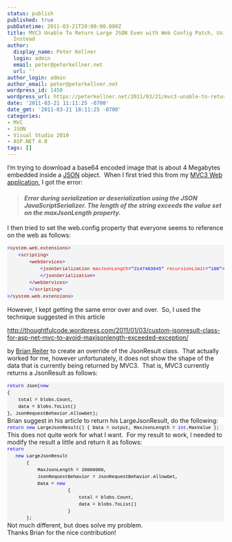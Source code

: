 ```yaml
---
status: publish
published: true
pubDatetime: 2011-03-21T20:00:00.000Z
title: MVC3 Unable To Return Large JSON Even with Web Config Patch, Using LargeJsonResult
  Instead
author:
  display_name: Peter Kellner
  login: admin
  email: peter@peterkellner.net
  url: ''
author_login: admin
author_email: peter@peterkellner.net
wordpress_id: 1450
wordpress_url: https://peterkellner.net/2011/03/21/mvc3-unable-to-return-large-json-even-with-web-config-patch-using-largejsonresult-instead/
date: '2011-03-21 11:11:25 -0700'
date_gmt: '2011-03-21 18:11:25 -0700'
categories:
- MVC
- JSON
- Visual Studio 2010
- ASP.NET 4.0
tags: []
---
```

<p>I’m trying to download a base64 encoded image that is about 4 Megabytes embedded inside a <a href="http://json.org/">JSON</a> object.  When I first tried this from my <a href="http://www.asp.net/mvc/mvc3">MVC3 Web application</a>, I got the error:</p>
<blockquote>
<h4><em>Error during serialization or deserialization using the JSON JavaScriptSerializer. The length of the string exceeds the value set on the maxJsonLength property.</em></h4>
</blockquote>
<p><!--more--></p>
<p>I then tried to set the web.config property that everyone seems to reference on the web as follows:</p>
<div id="codeSnippetWrapper">
<pre id="codeSnippet" style="text-align: left; line-height: 12pt; background-color: #f4f4f4; margin: 0em; width: 100%; font-family: 'Courier New', courier, monospace; direction: ltr; color: black; font-size: 8pt; overflow: visible; border-style: none; padding: 0px;"><span style="color: #0000ff;">&lt;</span><span style="color: #800000;">system.web.extensions</span><span style="color: #0000ff;">&gt;</span>
    <span style="color: #0000ff;">&lt;</span><span style="color: #800000;">scripting</span><span style="color: #0000ff;">&gt;</span>
        <span style="color: #0000ff;">&lt;</span><span style="color: #800000;">webServices</span><span style="color: #0000ff;">&gt;</span>
            <span style="color: #0000ff;">&lt;</span><span style="color: #800000;">jsonSerialization</span> <span style="color: #ff0000;">maxJsonLength</span><span style="color: #0000ff;">="2147483645"</span> <span style="color: #ff0000;">recursionLimit</span><span style="color: #0000ff;">="100"</span><span style="color: #0000ff;">&gt;</span>
            <span style="color: #0000ff;">&lt;/</span><span style="color: #800000;">jsonSerialization</span><span style="color: #0000ff;">&gt;</span>
        <span style="color: #0000ff;">&lt;/</span><span style="color: #800000;">webServices</span><span style="color: #0000ff;">&gt;</span>
        <span style="color: #0000ff;">&lt;/</span><span style="color: #800000;">scripting</span><span style="color: #0000ff;">&gt;</span>
<span style="color: #0000ff;">&lt;/</span><span style="color: #800000;">system.web.extensions</span><span style="color: #0000ff;">&gt;</span></pre>
</div>
<p>However, I kept getting the same error over and over.  So, I used the technique suggested in this article</p>
<p><a title="http://thoughtfulcode.wordpress.com/2011/01/03/custom-jsonresult-class-for-asp-net-mvc-to-avoid-maxjsonlength-exceeded-exception/" href="http://thoughtfulcode.wordpress.com/2011/01/03/custom-jsonresult-class-for-asp-net-mvc-to-avoid-maxjsonlength-exceeded-exception/">http://thoughtfulcode.wordpress.com/2011/01/03/custom-jsonresult-class-for-asp-net-mvc-to-avoid-maxjsonlength-exceeded-exception/</a></p>
<p>by <a href="http://brianreiter.org/about/">Brian Reiter</a> to create an override of the JsonResult class.  That actually worked for me, however unfortunately, it does not show the shape of the data that is currently being returned by MVC3.  That is, MVC3 currently returns a JsonResult as follows:</p>
<div>
<pre id="codeSnippet" style="text-align: left; line-height: 12pt; background-color: #f4f4f4; margin: 0em; width: 100%; font-family: 'Courier New', courier, monospace; direction: ltr; color: black; font-size: 8pt; overflow: visible; border-style: none; padding: 0px;"><span style="color: #0000ff;">return</span> Json(<span style="color: #0000ff;">new</span>
{
    total = blobs.Count,
    data = blobs.ToList()
}, JsonRequestBehavior.AllowGet);</pre>
</div>
<div>Brian suggest in his article to return his LargeJsonResult, do the following:</div>
<div>
<pre id="codeSnippet" style="text-align: left; line-height: 12pt; background-color: #f4f4f4; margin: 0em; width: 100%; font-family: 'Courier New', courier, monospace; direction: ltr; color: black; font-size: 8pt; overflow: visible; border-style: none; padding: 0px;"><span style="color: #0000ff;">return</span> <span style="color: #0000ff;">new</span> LargeJsonResult() { Data = output, MaxJsonLength = <span style="color: #0000ff;">int</span>.MaxValue };</pre>
</div>
<div>This does not quite work for what I want.  For my result to work, I needed to modify the result a little and return it as follows:</div>
<div id="codeSnippetWrapper">
<pre id="codeSnippet" style="text-align: left; line-height: 12pt; background-color: #f4f4f4; margin: 0em; width: 100%; font-family: 'Courier New', courier, monospace; direction: ltr; color: black; font-size: 8pt; overflow: visible; border-style: none; padding: 0px;"><span style="color: #0000ff;">return</span>
   <span style="color: #0000ff;">new</span> LargeJsonResult
       {
           MaxJsonLength = 20000000,
           JsonRequestBehavior = JsonRequestBehavior.AllowGet,
           Data = <span style="color: #0000ff;">new</span>
                      {
                          total = blobs.Count,
                          data = blobs.ToList()
                      }
       };</pre>
</div>
<div>Not much different, but does solve my problem.</div>
<div>Thanks Brian for the nice contribution!</div>
